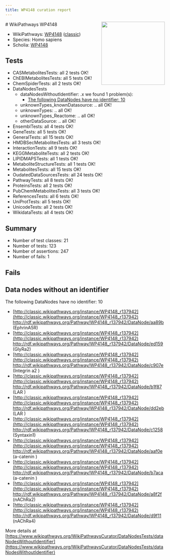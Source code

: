 ```yaml
---
title: WP4148 curation report
---
```


<img style="float: right; width: 200px" src="https://upload.wikimedia.org/wikipedia/commons/thumb/8/83/Wplogo_with_text_500.png/640px-Wplogo_with_text_500.png" />
# WikiPathways WP4148

* WikiPathways: [WP4148](https://wikipathways.org/pathways/WP4148) ([classic](https://classic.wikipathways.org/instance/WP4148))
* Species: Homo sapiens
* Scholia: [WP4148](https://scholia.toolforge.org/wikipathways/WP4148)
## Tests
* CASMetabolitesTests: all 2 tests OK!
* ChEBIMetabolitesTests: all 5 tests OK!
* ChemSpiderTests: all 2 tests OK!
* DataNodesTests
    * dataNodesWithoutIdentifier: .x we found 1 problem(s):
        * [The following DataNodes have no identifier: 10](#8792c490)
    * unknownTypes_knownDatasource: .. all OK!
    * unknownTypes: .. all OK!
    * unknownTypes_Reactome: .. all OK!
    * otherDataSource: .. all OK!
* EnsemblTests: all 4 tests OK!
* GeneTests: all 5 tests OK!
* GeneralTests: all 15 tests OK!
* HMDBSecMetabolitesTests: all 3 tests OK!
* InteractionTests: all 9 tests OK!
* KEGGMetaboliteTests: all 2 tests OK!
* LIPIDMAPSTests: all 1 tests OK!
* MetaboliteStructureTests: all 1 tests OK!
* MetabolitesTests: all 15 tests OK!
* OudatedDataSourcesTests: all 24 tests OK!
* PathwayTests: all 8 tests OK!
* ProteinsTests: all 2 tests OK!
* PubChemMetabolitesTests: all 3 tests OK!
* ReferencesTests: all 6 tests OK!
* UniProtTests: all 5 tests OK!
* UnicodeTests: all 2 tests OK!
* WikidataTests: all 4 tests OK!


## Summary

* Number of test classes: 21
* Number of tests: 123
* Number of assertions: 247
* Number of fails: 1

## Fails

<a name="8792c490" />

## Data nodes without an identifier

The following DataNodes have no identifier: 10

* [http://classic.wikipathways.org/instance/WP4148_r137942](http://classic.wikipathways.org/instance/WP4148_r137942) http://rdf.wikipathways.org/Pathway/WP4148_r137942/DataNode/aa89b (EphrinA5R)
* [http://classic.wikipathways.org/instance/WP4148_r137942](http://classic.wikipathways.org/instance/WP4148_r137942) http://rdf.wikipathways.org/Pathway/WP4148_r137942/DataNode/ed159 (GlyRa2)
* [http://classic.wikipathways.org/instance/WP4148_r137942](http://classic.wikipathways.org/instance/WP4148_r137942) http://rdf.wikipathways.org/Pathway/WP4148_r137942/DataNode/c907e (Integrin a2
)
* [http://classic.wikipathways.org/instance/WP4148_r137942](http://classic.wikipathways.org/instance/WP4148_r137942) http://rdf.wikipathways.org/Pathway/WP4148_r137942/DataNode/b1f87 (LAR
)
* [http://classic.wikipathways.org/instance/WP4148_r137942](http://classic.wikipathways.org/instance/WP4148_r137942) http://rdf.wikipathways.org/Pathway/WP4148_r137942/DataNode/dd2eb (LAR
)
* [http://classic.wikipathways.org/instance/WP4148_r137942](http://classic.wikipathways.org/instance/WP4148_r137942) http://rdf.wikipathways.org/Pathway/WP4148_r137942/DataNode/c1258 (Syntaxin1)
* [http://classic.wikipathways.org/instance/WP4148_r137942](http://classic.wikipathways.org/instance/WP4148_r137942) http://rdf.wikipathways.org/Pathway/WP4148_r137942/DataNode/aaf0e (a-catenin
)
* [http://classic.wikipathways.org/instance/WP4148_r137942](http://classic.wikipathways.org/instance/WP4148_r137942) http://rdf.wikipathways.org/Pathway/WP4148_r137942/DataNode/b7aca (a-catenin
)
* [http://classic.wikipathways.org/instance/WP4148_r137942](http://classic.wikipathways.org/instance/WP4148_r137942) http://rdf.wikipathways.org/Pathway/WP4148_r137942/DataNode/a8f2f (nAChRa2)
* [http://classic.wikipathways.org/instance/WP4148_r137942](http://classic.wikipathways.org/instance/WP4148_r137942) http://rdf.wikipathways.org/Pathway/WP4148_r137942/DataNode/d9f11 (nAChRa4)


More details at [https://www.wikipathways.org/WikiPathwaysCurator/DataNodesTests/dataNodesWithoutIdentifier](https://www.wikipathways.org/WikiPathwaysCurator/DataNodesTests/dataNodesWithoutIdentifier)

